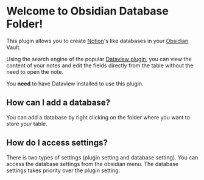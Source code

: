 # Welcome to Obsidian Database Folder!
This plugin allows you to create [Notion](https://www.notion.so)'s like databases in your [Obsidian](https://obsidian.md) Vault.

Using the search engine of the popular [Dataview plugin](https://github.com/blacksmithgu/obsidian-dataview), you can view the content of your notes and edit the fields directly from the table without the need to open the note.

You **need** to have Dataview installed to use this plugin.

## How can I add a database?
You can add a database by right clicking on the folder where you want to store your table.

##  How do I access settings?
There is two types of settings (plugin setting and database setting). You can access the database settings from the obsidian menu. The database settings takes priority over the plugin setting.
